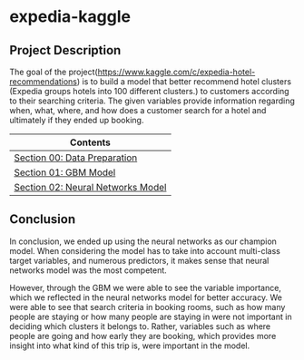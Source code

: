 # expedia-kaggle


## Project Description

The goal of the project(https://www.kaggle.com/c/expedia-hotel-recommendations) is to build a model that better
recommend hotel clusters (Expedia groups hotels into 100 different clusters.) to customers according to their
searching criteria. The given variables provide information regarding when, what, where, and how does a customer
search for a hotel and ultimately if they ended up booking.


| Contents |
|---|
| [Section 00: Data Preparation](0_Data_Preparation) |
| [Section 01: GBM Model](1_GBM_Model) |
| [Section 02: Neural Networks Model](2_Neural_Networks_Model) |

## Conclusion

In conclusion, we ended up using the neural networks as our champion model. When considering the model has to
take into account multi-class target variables, and numerous predictors, it makes sense that neural networks model
was the most competent.

However, through the GBM we were able to see the variable importance, which we reflected in the neural networks
model for better accuracy. We were able to see that search criteria in booking rooms, such as how many people are
staying or how many people are staying in were not important in deciding which clusters it belongs to. Rather,
variables such as where people are going and how early they are booking, which provides more insight into what
kind of this trip is, were important in the model.
